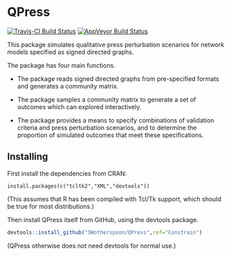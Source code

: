 # QPress
[![Travis-CI Build Status](https://travis-ci.org/SWotherspoon/QPress.svg?branch=master)](https://travis-ci.org/SWotherspoon/QPress)
[![AppVeyor Build Status](https://ci.appveyor.com/api/projects/status/github/SWotherspoon/QPress?branch=master&svg=true)](https://ci.appveyor.com/project/SWotherspoon/QPress)

This package simulates qualitative press perturbation scenarios for network models
specified as signed directed graphs.

The package has four main functions.

* The package reads signed directed graphs from pre-specified formats
  and generates a community matrix.

* The package samples a community matrix to generate a set of outcomes
  which can explored interactively.

* The package provides a means to specify combinations of validation
  criteria and press perturbation scenarios, and to determine the
  proportion of simulated outcomes that meet these specifications.


## Installing

First install the dependencies from CRAN:

```{r}
install.packages(c("tcltk2","XML","devtools"))
```

(This assumes that R has been compiled with Tcl/Tk support, which should be true for most distributions.)

Then install QPress itself from GitHub, using the devtools package.

```R
devtools::install_github("SWotherspoon/QPress",ref="Constrain")
```

(QPress otherwise does not need devtools for normal use.)


